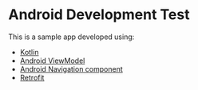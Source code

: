# Android Development Test

This is a sample app developed using:

* [Kotlin](http://kotlinlang.org/)
* [Android ViewModel](https://developer.android.com/topic/libraries/architecture/viewmodel)
* [Android Navigation component](https://developer.android.com/guide/navigation/navigation-getting-started)
* [Retrofit](https://square.github.io/retrofit/)
